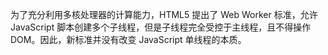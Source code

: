 为了充分利用多核处理器的计算能力，HTML5 提出了 Web Worker 标准，允许 JavaScript 脚本创建多个子线程，但是子线程完全受控于主线程，且不得操作 DOM。因此，新标准并没有改变 JavaScript 单线程的本质。

